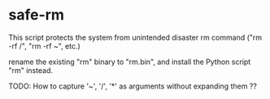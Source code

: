 # safe-rm
This script protects the system from unintended disaster rm command ("rm -rf /", "rm -rf ~", etc.) 

rename the existing "rm" binary to "rm.bin", and install the Python script "rm" instead.


TODO:
How to capture '~', '/', '*' as arguments without expanding them ??
